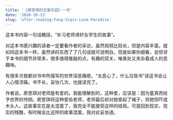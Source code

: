 ```yaml
---
title: '《房思琪的恋爱乐园》一书'
date: '2020-10-13'
slug: 'after-reading-Fang-Siqis-Love-Paradise'
---
```


这本书内容一句话概括，“补习老师诱奸女学生的故事”。

对这本书感兴趣的读者一定要看作者的采访，虽然视频比较长，但是内容丰富。就如同这本书一样，虽然讲的东西了了几句话就可说明白，但是如果你细看，会惊讶于本书的细节非常多，很多值得推敲的点，有趣的双关，唯美处又夹杂着成人的恶趣味。

有很多次我都对书中所描写的世界深恶痛绝，“太恶心了，什么垃圾书”读这书会让人心情浮躁。书不长，妥协几次，也就读完了。

作者说，房思琪对老师是有爱的。我能理解到的，这种爱，应该是：因为童真而给予世界的怜悯。房思琪将这种爱给老师，老师最后却对她拿起了绳子，将她惊吓成木头人。这故事实在是太混蛋了，我完全不能接受这样的结局。可是回到现实，现实的残酷，有时候会比这样的故事混蛋，我对此妥协道。
